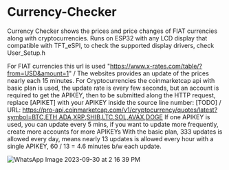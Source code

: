 # Currency-Checker
Currency Checker shows the prices and price changes of FIAT currencies along with cryptocurrencies. Runs on ESP32 with any LCD display that compatible with TFT_eSPI, to check the supported display drivers, check User_Setup.h

For FIAT currencies this url is used "https://www.x-rates.com/table/?from=USD&amount=1" / The websites provides an update of the prices nearly each 15 minutes.
For Cryptocurrencies the coinmarketcap api with basic plan is used, the update rate is every few seconds, but an account is required to get the APIKEY, then to be submitted along the HTTP request, replace [APIKET] with your APIKEY inside the source line number: [TODO] / URL: https://pro-api.coinmarketcap.com/v1/cryptocurrency/quotes/latest?symbol=BTC,ETH,ADA,XRP,SHIB,LTC,SOL,AVAX,DOGE
If one APIKEY is used, you can update every 5 mins, if you want to update more frequently, create more accounts for more APIKEYs
With the basic plan, 333 updates is allowed every day, means nearly 13 updates is allowed every hour with a single APIKEY, 60 / 13 = 4.6 minutes b/w each update. 

![WhatsApp Image 2023-09-30 at 2 16 39 PM](https://github.com/Hasan-Amkieh/Currency-Checker/assets/46199105/6f00b0dc-0adf-47a6-9311-2274a121d2a6)



